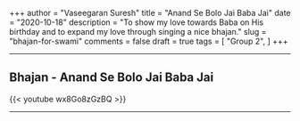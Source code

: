 +++
author = "Vaseegaran Suresh"
title = "Anand Se Bolo Jai Baba Jai"
date = "2020-10-18"
description = "To show my love towards Baba on His birthday and to expand my love through singing a nice bhajan."
slug = "bhajan-for-swami"
comments = false
draft = true
tags = [
    "Group 2",
]
+++

---

## Bhajan - Anand Se Bolo Jai Baba Jai

{{< youtube wx8Go8zGzBQ >}}

---
